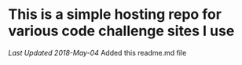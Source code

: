 # This is a simple hosting repo for various code challenge sites I use

*Last Updated 2018-May-04*
Added this readme.md file